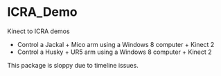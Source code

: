 # ICRA_Demo
Kinect to ICRA demos

- Control a Jackal + Mico arm using a Windows 8 computer + Kinect 2
- Control a Husky + UR5 arm using a Windows 8 computer + Kinect 2

This package is sloppy due to timeline issues.
